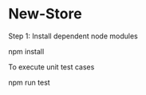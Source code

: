 # New-Store

Step 1: Install dependent node modules

npm install

To execute unit test cases

npm run test
